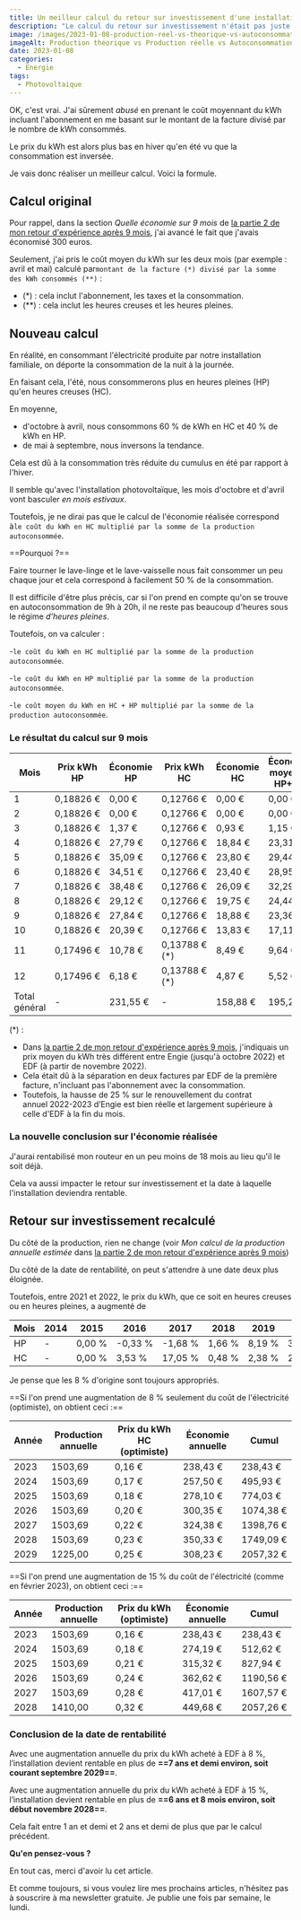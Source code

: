 ```yaml
---
title: Un meilleur calcul du retour sur investissement d'une installation photovoltaïque
description: "Le calcul du retour sur investissement n'était pas juste dans mon article du 31 décembre 2022. Cet article corrige le tir"
image: /images/2023-01-08-production-reel-vs-theorique-vs-autoconsommation-2022.jpg
imageAlt: Production théorique vs Production réelle vs Autoconsommation
date: 2023-01-08
categories:
  - Energie
tags:
  - Photovoltaique
---
```


OK, c'est vrai. J'ai sûrement _abusé_ en prenant le coût moyennant du kWh incluant l'abonnement en me basant sur le montant de la facture divisé par le nombre de kWh consommés.

Le prix du kWh est alors plus bas en hiver qu'en été vu que la consommation est inversée.

Je vais donc réaliser un meilleur calcul. Voici la formule.

<!-- more -->

## Calcul original

Pour rappel, dans la section _Quelle économie sur 9 mois_ de [la partie 2 de mon retour d'expérience après 9 mois](../../2022-12/retour-d-experience-sur-une-installation-pv-9mois-partie-2/index.md#quelle-economie-sur-9-mois), j'ai avancé le fait que j'avais économisé 300 euros.

Seulement, j'ai pris le coût moyen du kWh sur les deux mois (par exemple : avril et mai) calculé par`montant de la facture (*) divisé par la somme des kWh consommés (**)` :

- (\*) : cela inclut l'abonnement, les taxes et la consommation.
- (\*\*) : cela inclut les heures creuses et les heures pleines.

## Nouveau calcul

En réalité, en consommant l'électricité produite par notre installation familiale, on déporte la consommation de la nuit à la journée.

En faisant cela, l'été, nous consommerons plus en heures pleines (HP) qu'en heures creuses (HC).

En moyenne,

- d'octobre à avril, nous consommons 60 % de kWh en HC et 40 % de kWh en HP.
- de mai à septembre, nous inversons la tendance.

Cela est dû à la consommation très réduite du cumulus en été par rapport à l'hiver.

Il semble qu'avec l'installation photovoltaïque, les mois d'octobre et d'avril vont basculer _en mois estivaux_.

Toutefois, je ne dirai pas que le calcul de l'économie réalisée correspond à`le coût du kWh en HC multiplié par la somme de la production autoconsommée`.

==Pourquoi ?==

Faire tourner le lave-linge et le lave-vaisselle nous fait consommer un peu chaque jour et cela correspond à facilement 50 % de la consommation.

Il est difficile d'être plus précis, car si l'on prend en compte qu'on se trouve en autoconsommation de 9h à 20h, il ne reste pas beaucoup d'heures sous le régime _d’heures pleines_.

Toutefois, on va calculer :

-`le coût du kWh en HC multiplié par la somme de la production autoconsommée`.

-`le coût du kWh en HP multiplié par la somme de la production autoconsommée`.

-`le coût moyen du kWh en HC + HP multiplié par la somme de la production autoconsommée`.

### Le résultat du calcul sur 9 mois

| Mois | Prix kWh HP | Économie HP | Prix kWh HC | Économie HC | Économie moyenne HP+HC |
| --- | --- | --- | --- | --- | --- |
| 1 | 0,18826 € | 0,00 € | 0,12766 € | 0,00 € | 0,00 € |
| 2 | 0,18826 € | 0,00 € | 0,12766 € | 0,00 € | 0,00 € |
| 3 | 0,18826 € | 1,37 € | 0,12766 € | 0,93 € | 1,15 € |
| 4 | 0,18826 € | 27,79 € | 0,12766 € | 18,84 € | 23,31 € |
| 5 | 0,18826 € | 35,09 € | 0,12766 € | 23,80 € | 29,44 € |
| 6 | 0,18826 € | 34,51 € | 0,12766 € | 23,40 € | 28,95 € |
| 7 | 0,18826 € | 38,48 € | 0,12766 € | 26,09 € | 32,29 € |
| 8 | 0,18826 € | 29,12 € | 0,12766 € | 19,75 € | 24,44 € |
| 9 | 0,18826 € | 27,84 € | 0,12766 € | 18,88 € | 23,36 € |
| 10 | 0,18826 € | 20,39 € | 0,12766 € | 13,83 € | 17,11 € |
| 11 | 0,17496 € | 10,78 € | 0,13788 € (\*) | 8,49 € | 9,64 € |
| 12 | 0,17496 € | 6,18 € | 0,13788 € (\*) | 4,87 € | 5,52 € |
| Total général | - | 231,55 € | - | 158,88 € | 195,21 € |

(\*) :

- Dans [la partie 2 de mon retour d'expérience après 9 mois](../../2022-12/retour-d-experience-sur-une-installation-pv-9mois-partie-2/index.md#quelle-economie-sur-9-mois), j'indiquais un prix moyen du kWh très différent entre Engie (jusqu'à octobre 2022) et EDF (à partir de novembre 2022).
- Cela était dû à la séparation en deux factures par EDF de la première facture, n'incluant pas l'abonnement avec la consommation.
- Toutefois, la hausse de 25 % sur le renouvellement du contrat annuel 2022-2023 d’Engie est bien réelle et largement supérieure à celle d'EDF à la fin du mois.

### La nouvelle conclusion sur l'économie réalisée

J'aurai rentabilisé mon routeur en un peu moins de 18 mois au lieu qu'il le soit déjà.

Cela va aussi impacter le retour sur investissement et la date à laquelle l'installation deviendra rentable.

## Retour sur investissement recalculé

Du côté de la production, rien ne change (voir _Mon calcul de la production annuelle estimée_ dans [la partie 2 de mon retour d'expérience après 9 mois](../../2022-12/retour-d-experience-sur-une-installation-pv-9mois-partie-2/index.md#quelle-économie-sur-9-mois))

Du côté de la date de rentabilité, on peut s'attendre à une date deux plus éloignée.

Toutefois, entre 2021 et 2022, le prix du kWh, que ce soit en heures creuses ou en heures pleines, a augmenté de

| Mois | 2014 | 2015 | 2016 | 2017 | 2018 | 2019 | 2020 | 2021 | 2022 | Moyenne |
| --- | --- | --- | --- | --- | --- | --- | --- | --- | --- | --- |
| HP | - | 0,00 % | -0,33 % | -1,68 % | 1,66 % | 8,19 % | 3,65 % | 21,49 % | 14,57 % | 5,28 % |
| HC | - | 0,00 % | 3,53 % | 17,05 % | 0,48 % | 2,38 % | 2,81 % | 17,42 % | 17,63 % | 6,81 % |

Je pense que les 8 % d'origine sont toujours appropriés.

==Si l'on prend une augmentation de 8 % seulement du coût de l'électricité (optimiste), on obtient ceci :==

| Année | Production annuelle | Prix du kWh HC (optimiste) | Économie annuelle | Cumul |
| --- | --- | --- | --- | --- |
| 2023 | 1503,69 | 0,16 € | 238,43 € | 238,43 € |
| 2024 | 1503,69 | 0,17 € | 257,50 € | 495,93 € |
| 2025 | 1503,69 | 0,18 € | 278,10 € | 774,03 € |
| 2026 | 1503,69 | 0,20 € | 300,35 € | 1074,38 € |
| 2027 | 1503,69 | 0,22 € | 324,38 € | 1398,76 € |
| 2028 | 1503,69 | 0,23 € | 350,33 € | 1749,09 € |
| 2029 | 1225,00 | 0,25 € | 308,23 € | 2057,32 € |

==Si l'on prend une augmentation de 15 % du coût de l'électricité (comme en février 2023), on obtient ceci :==

| Année | Production annuelle | Prix du kWh (optimiste) | Économie annuelle | Cumul |
| --- | --- | --- | --- | --- |
| 2023 | 1503,69 | 0,16 € | 238,43 € | 238,43 € |
| 2024 | 1503,69 | 0,18 € | 274,19 € | 512,62 € |
| 2025 | 1503,69 | 0,21 € | 315,32 € | 827,94 € |
| 2026 | 1503,69 | 0,24 € | 362,62 € | 1190,56 € |
| 2027 | 1503,69 | 0,28 € | 417,01 € | 1607,57 € |
| 2028 | 1410,00 | 0,32 € | 449,68 € | 2057,26 € |

### Conclusion de la date de rentabilité

Avec une augmentation annuelle du prix du kWh acheté à EDF à 8 %, l’installation devient rentable en plus de **==7 ans et demi environ, soit courant septembre 2029==**.

Avec une augmentation annuelle du prix du kWh acheté à EDF à 15 %, l’installation devient rentable en plus de **==6 ans et 8 mois environ, soit début novembre 2028==**.

Cela fait entre 1 an et demi et 2 ans et demi de plus que par le calcul précédent.

**Qu'en pensez-vous ?**

En tout cas, merci d'avoir lu cet article.

Et comme toujours, si vous voulez lire mes prochains articles, n'hésitez pas à souscrire à ma newsletter gratuite. Je publie une fois par semaine, le lundi.
